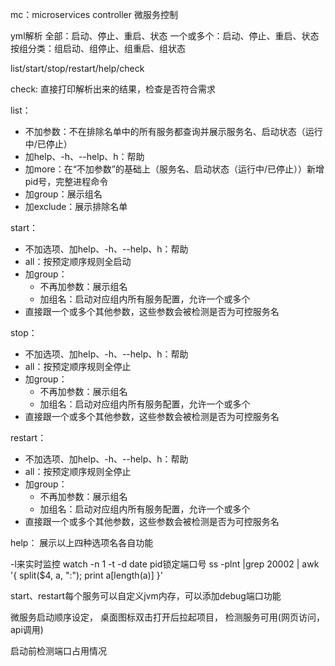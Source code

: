 mc：microservices controller 微服务控制

yml解析
全部：启动、停止、重启、状态
一个或多个：启动、停止、重启、状态
按组分类：组启动、组停止、组重启、组状态

list/start/stop/restart/help/check

check: 直接打印解析出来的结果，检查是否符合需求

list：
  - 不加参数：不在排除名单中的所有服务都查询并展示服务名、启动状态（运行中/已停止）
  - 加help、-h、--help、h：帮助
  - 加more：在“不加参数”的基础上（服务名、启动状态（运行中/已停止））新增pid号，完整进程命令
  - 加group：展示组名
  - 加exclude：展示排除名单

start：
  - 不加选项、加help、-h、--help、h：帮助
  - all：按预定顺序规则全启动
  - 加group：
    - 不再加参数：展示组名
    - 加组名：启动对应组内所有服务配置，允许一个或多个
  - 直接跟一个或多个其他参数，这些参数会被检测是否为可控服务名

stop：
  - 不加选项、加help、-h、--help、h：帮助
  - all：按预定顺序规则全停止
  - 加group：
    - 不再加参数：展示组名
    - 加组名：启动对应组内所有服务配置，允许一个或多个
  - 直接跟一个或多个其他参数，这些参数会被检测是否为可控服务名


restart：
  - 不加选项、加help、-h、--help、h：帮助
  - all：按预定顺序规则全停止
  - 加group：
    - 不再加参数：展示组名
    - 加组名：启动对应组内所有服务配置，允许一个或多个
  - 直接跟一个或多个其他参数，这些参数会被检测是否为可控服务名

help：
展示以上四种选项名各自功能


-l来实时监控
watch -n 1 -t -d date
pid锁定端口号  ss -plnt |grep 20002 | awk '{ split($4, a, ":"); print a[length(a)] }'


start、restart每个服务可以自定义jvm内存，可以添加debug端口功能

微服务启动顺序设定，
桌面图标双击打开后拉起项目，
检测服务可用(网页访问，api调用)


启动前检测端口占用情况



